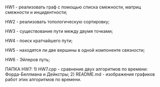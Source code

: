 HW1 - реализовать граф с помощью списка смежности, матриц смежности и инцидентности;

HW2 - реализовать топологическую сортировку;

HW3 - существование пути между двумя точками;

HW4 - поиск кратчайшего пути;

HW5 - находятся ли две вершины в одной компоненте связности;

HW6 - Эйлеров путь;

ПАПКА HW7: 1) HW7.cpp - сравнение двух алгоритмов по времени: Форда-Беллмана и Дейкстры; 
           2) README.md - изображения графиков работ этих алгоритмов по времени.
